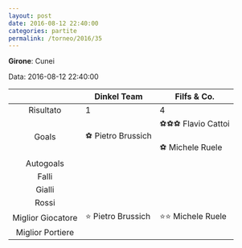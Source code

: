 ```yaml
---
layout: post
date: 2016-08-12 22:40:00
categories: partite
permalink: /torneo/2016/35
---
```

**Girone**: Cunei

Data: 2016-08-12 22:40:00

| | Dinkel Team | Filfs & Co. |
|:-----:|-----|-----|
Risultato|1|4
Goals|⚽ Pietro Brussich|⚽⚽⚽ Flavio Cattoi<br/><br/>⚽ Michele Ruele<br/>
Autogoals||
Falli||
Gialli||
Rossi||
Miglior Giocatore|⭐ Pietro Brussich<br/>|⭐⭐ Michele Ruele<br/>
Miglior Portiere||